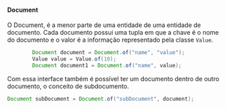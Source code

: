 #### Document

O Document, é a menor parte de uma entidade de uma entidade de documento. Cada documento possui uma tupla em que a chave é o nome do documento e o valor é a informação representado pela classe `Value`.

```java
        Document document = Document.of("name", "value");
        Value value = Value.of(10);
        Document document1 = Document.of("name", value);
```



Com essa interface também é possível ter um documento dentro de outro documento, o conceito de subdocumento.



```java
Document subDocument = Document.of("subDocument", document);
```





